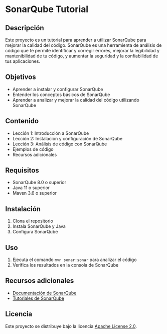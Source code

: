 # SonarQube Tutorial
## Descripción
Este proyecto es un tutorial para aprender a utilizar SonarQube para mejorar la calidad del código. SonarQube es una herramienta de análisis de código que te permite identificar y corregir errores, mejorar la legibilidad y mantenibilidad de tu código, y aumentar la seguridad y la confiabilidad de tus aplicaciones.

## Objetivos
* Aprender a instalar y configurar SonarQube
* Entender los conceptos básicos de SonarQube
* Aprender a analizar y mejorar la calidad del código utilizando SonarQube

## Contenido
* Lección 1: Introducción a SonarQube
* Lección 2: Instalación y configuración de SonarQube
* Lección 3: Análisis de código con SonarQube
* Ejemplos de código
* Recursos adicionales

## Requisitos
* SonarQube 8.0 o superior
* Java 11 o superior
* Maven 3.6 o superior

## Instalación
1. Clona el repositorio
2. Instala SonarQube y Java
3. Configura SonarQube

## Uso
1. Ejecuta el comando `mvn sonar:sonar` para analizar el código
2. Verifica los resultados en la consola de SonarQube

## Recursos adicionales
* [Documentación de SonarQube](https://docs.sonarqube.org/)
* [Tutoriales de SonarQube](https://www.sonarqube.org/tutorials/)

## Licencia
Este proyecto se distribuye bajo la licencia [Apache License 2.0](https://www.apache.org/licenses/LICENSE-2.0).
